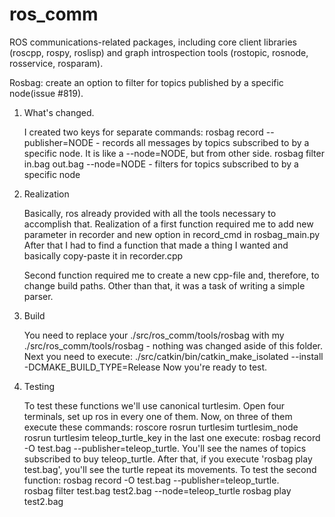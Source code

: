 # ros_comm
ROS communications-related packages, including core client libraries (roscpp, rospy, roslisp) and graph introspection tools (rostopic, rosnode, rosservice, rosparam).


Rosbag: create an option to filter for topics published by a specific node(issue #819).

1) What's changed.

   I created two keys for separate commands:
       rosbag record --publisher=NODE - records all messages by topics subscribed to by a specific node. It is like a --node=NODE, but from other side.
       rosbag filter in.bag out.bag --node=NODE - filters for topics subscribed to by a specific node

2) Realization
    
    Basically, ros already provided with all the tools necessary to accomplish that.
    Realization of a first function required me to add new parameter in recorder and new option in record_cmd in rosbag_main.py
    After that I had to find a function that made a thing I wanted and basically copy-paste it in recorder.cpp
    
    Second function required me to create a new cpp-file and, therefore, to change build paths. Other than that, it was a task of writing a simple parser.

3) Build

    You need to replace your ./src/ros_comm/tools/rosbag with my ./src/ros_comm/tools/rosbag - nothing was changed aside of this folder.
    Next you need to execute:
        ./src/catkin/bin/catkin_make_isolated --install -DCMAKE_BUILD_TYPE=Release
    Now you're ready to test.
    
4) Testing

    To test these functions we'll use canonical turtlesim. Open four terminals, set up ros in every one of them.
    Now, on three of them execute these commands:
        roscore
        rosrun turtlesim turtlesim_node
        rosrun turtlesim teleop_turtle_key
    in the last one execute: 
        rosbag record -O test.bag --publisher=teleop_turtle.
    You'll see the names of topics subscribed to buy teleop_turtle. After that, if you execute 'rosbag play test.bag', you'll see the turtle repeat its movements.
    To test the second function:
        rosbag record -O test.bag --publisher=teleop_turtle.       
        rosbag filter test.bag test2.bag --node=teleop_turtle
        rosbag play test2.bag
